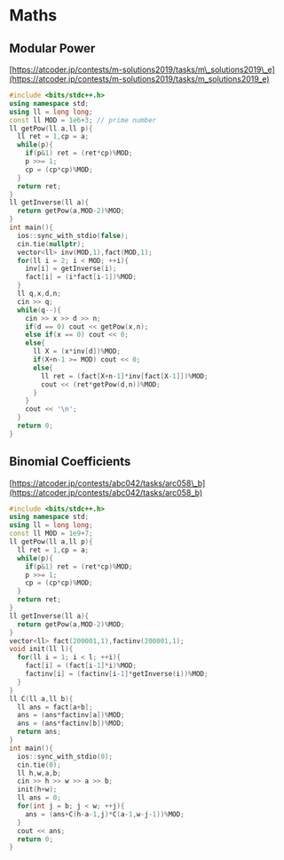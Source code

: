 # Maths

## Modular Power

[https://atcoder.jp/contests/m-solutions2019/tasks/m\_solutions2019\_e](https://atcoder.jp/contests/m-solutions2019/tasks/m_solutions2019_e)

```cpp
#include <bits/stdc++.h>
using namespace std;
using ll = long long;
const ll MOD = 1e6+3; // prime number
ll getPow(ll a,ll p){
  ll ret = 1,cp = a;
  while(p){
    if(p&1) ret = (ret*cp)%MOD;
    p >>= 1;
    cp = (cp*cp)%MOD;
  }
  return ret;
}
ll getInverse(ll a){
  return getPow(a,MOD-2)%MOD;
}
int main(){
  ios::sync_with_stdio(false);
  cin.tie(nullptr);
  vector<ll> inv(MOD,1),fact(MOD,1);
  for(ll i = 2; i < MOD; ++i){
    inv[i] = getInverse(i);
    fact[i] = (i*fact[i-1])%MOD;
  }
  ll q,x,d,n;
  cin >> q;
  while(q--){
    cin >> x >> d >> n;
    if(d == 0) cout << getPow(x,n);
    else if(x == 0) cout << 0;
    else{
      ll X = (x*inv[d])%MOD;
      if(X+n-1 >= MOD) cout << 0;
      else{
        ll ret = (fact[X+n-1]*inv[fact[X-1]])%MOD;
        cout << (ret*getPow(d,n))%MOD;
      }
    }
    cout << '\n';
  }
  return 0;
}
```

## Binomial Coefficients

[https://atcoder.jp/contests/abc042/tasks/arc058\_b](https://atcoder.jp/contests/abc042/tasks/arc058_b)

```cpp
#include <bits/stdc++.h>
using namespace std;
using ll = long long;
const ll MOD = 1e9+7;
ll getPow(ll a,ll p){
  ll ret = 1,cp = a;
  while(p){
    if(p&1) ret = (ret*cp)%MOD;
    p >>= 1;
    cp = (cp*cp)%MOD;
  }
  return ret;
}
ll getInverse(ll a){
  return getPow(a,MOD-2)%MOD;
}
vector<ll> fact(200001,1),factinv(200001,1);
void init(ll l){
  for(ll i = 1; i < l; ++i){
    fact[i] = (fact[i-1]*i)%MOD;
    factinv[i] = (factinv[i-1]*getInverse(i))%MOD;
  }
}
ll C(ll a,ll b){
  ll ans = fact[a+b];
  ans = (ans*factinv[a])%MOD;
  ans = (ans*factinv[b])%MOD;
  return ans;
}
int main(){
  ios::sync_with_stdio(0);
  cin.tie(0);
  ll h,w,a,b;
  cin >> h >> w >> a >> b;
  init(h+w);
  ll ans = 0;
  for(int j = b; j < w; ++j){
    ans = (ans+C(h-a-1,j)*C(a-1,w-j-1))%MOD;
  }
  cout << ans;
  return 0;
}
```

